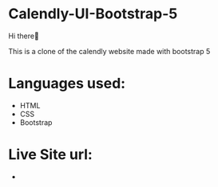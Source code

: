 # Calendly-UI-Bootstrap-5

Hi there👋

This is a clone of the calendly website made with bootstrap 5

# Languages used:
* HTML 
* CSS
* Bootstrap

# Live Site url: 
* 
